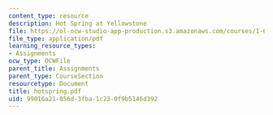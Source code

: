 ```yaml
---
content_type: resource
description: Hot Spring at Yellowstone
file: https://ol-ocw-studio-app-production.s3.amazonaws.com/courses/1-63-advanced-fluid-dynamics-of-the-environment-fall-2002/99016a21856d3fba1c230f9b5146d392_hotspring.pdf
file_type: application/pdf
learning_resource_types:
- Assignments
ocw_type: OCWFile
parent_title: Assignments
parent_type: CourseSection
resourcetype: Document
title: hotspring.pdf
uid: 99016a21-856d-3fba-1c23-0f9b5146d392
---
```

